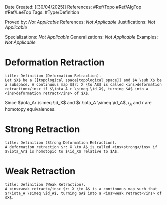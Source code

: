 <div class="topSpace"></div>

Date Created: [[30/04/2025]]
References: #Ref/Topo #Ref/AlgTop #Ref/LeeTop
Tags: #Type/Definition

Proved by: <i>Not Applicable</i>
References: <i>Not Applicable</i>
Justifications: <i>Not Applicable</i>

Specializations: <i>Not Applicable</i>
Generalizations: <i>Not Applicable</i>
Examples: <i>Not Applicable</i>

# Deformation Retraction

``` ad-Definition
title: Definition (Deformation Retraction).
Let $X$ be a [[topological space|topological space]] and $A \sub X$ be a subspace. A continuous map $$r: X \to A$$ is called <ins>deformation retraction</ins> if $\iota_A r \simeq \id_X$, turning $A$ into a <ins>deformation retract</ins> of $X$.

```
Since $\iota_Ar \simeq \id_X$ and $r \iota_A \simeq \id_A$, $\iota_A$ and $r$ are homotopy equivalences.


# Strong Retraction

``` ad-Definition
title: Definition (Strong Deformation Retraction).
A deformation retraction $r: X \to A$ is called <ins>strong</ins> if $\iota_Ar$ is homotopic to $\id_X$ relative to $A$.

```

# Weak Retraction

``` ad-Definition
title: Definition (Weak Retraction).
A <ins>weak retract</ins> $r: X \to A$ is a continuous map such that $r\iota_A \simeq \id_A$, turning $A$ into a <ins>weak retract</ins> of $X$.

```

